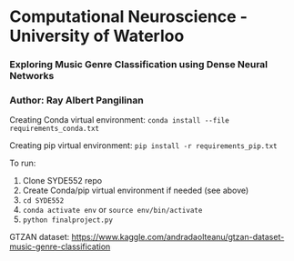 # Computational Neuroscience - University of Waterloo

### Exploring Music Genre Classification using Dense Neural Networks

### Author: Ray Albert Pangilinan

Creating Conda virtual environment: `conda install --file requirements_conda.txt`

Creating pip virtual environment: `pip install -r requirements_pip.txt`

To run:
1. Clone SYDE552 repo
2. Create Conda/pip virtual environment if needed (see above)
3. `cd SYDE552`
4. `conda activate env` or `source env/bin/activate`
5. `python finalproject.py`

GTZAN dataset: https://www.kaggle.com/andradaolteanu/gtzan-dataset-music-genre-classification
